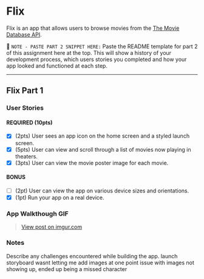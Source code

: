 # Flix

Flix is an app that allows users to browse movies from the [The Movie Database API](http://docs.themoviedb.apiary.io/#).

📝 `NOTE - PASTE PART 2 SNIPPET HERE:` Paste the README template for part 2 of this assignment here at the top. This will show a history of your development process, which users stories you completed and how your app looked and functioned at each step.

---

## Flix Part 1

### User Stories


#### REQUIRED (10pts)
- [x] (2pts) User sees an app icon on the home screen and a styled launch screen.
- [x] (5pts) User can view and scroll through a list of movies now playing in theaters.
- [x] (3pts) User can view the movie poster image for each movie.

#### BONUS
- [ ] (2pt) User can view the app on various device sizes and orientations.
- [x] (1pt) Run your app on a real device.

### App Walkthough GIF
<blockquote class="imgur-embed-pub" lang="en" data-id="ZJwD7QX"><a href="https://imgur.com/ZJwD7QX">View post on imgur.com</a></blockquote><script async src="//s.imgur.com/min/embed.js" charset="utf-8"></script>

### Notes
Describe any challenges encountered while building the app.
launch storyboard wasnt letting me add images at one point
issue with images not showing up, ended up being a missed character
